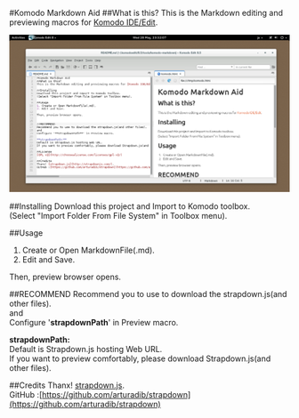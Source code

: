 #Komodo Markdown Aid
##What is this?
This is the Markdown editing and previewing macros for [Komodo IDE/Edit](http://komodoide.com/).

![Screenshot](Screenshot.png)

##Installing
Download this project and Import to Komodo toolbox.  
(Select "Import Folder From File System" in Toolbox menu).

##Usage
1. Create or Open MarkdownFile(.md).
2. Edit and Save.

Then, preview browser opens.


##RECOMMEND
Recommend you to use to download the strapdown.js(and other files).  
and  
Configure '**strapdownPath**' in Preview macro.

**strapdownPath:**  
Default is Strapdown.js hosting Web URL.  
If you want to preview comfortably, please download Strapdown.js(and other files).

##Credits
Thanx! [strapdown.js](http://strapdownjs.com/).  
GitHub :[https://github.com/arturadib/strapdown](https://github.com/arturadib/strapdown)
